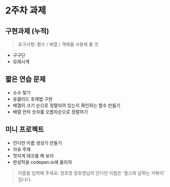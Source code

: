# 2주차 과제

## 구현과제 (누적)

> 요구사항: 함수 / 배열 / 객체를 사용해 볼 것

- 구구단
- 모래시계

## 짧은 연습 문제

- 소수 찾기
- 유클리드 호제법 구현
- 배열이 크기 순으로 정렬되어 있는지 확인하는 함수 만들기
- 배열 안의 숫자를 오름차순으로 정렬하기

## 미니 프로젝트

- 인디언 이름 생성기 만들기
- 자유 주제
- 멋지게 데코를 해 보자
- 완성작을 codepen.io에 올리자

> 이름을 입력해 주세요: 정호영
> 정호영님의 인디언 이름은 '플스와 날뛰는 거북이' 입니다.